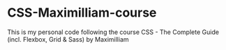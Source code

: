 # CSS-Maximilliam-course
This is my personal code following the course CSS - The Complete Guide (incl. Flexbox, Grid &amp; Sass)  by Maximilliam 

